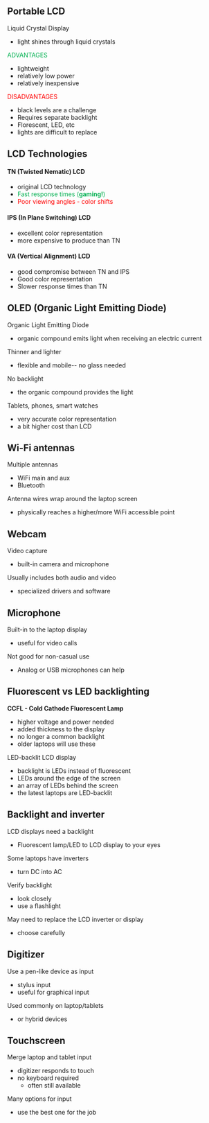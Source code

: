 ## Portable LCD
Liquid Crystal Display
- light shines through liquid crystals 

<span style="color:rgb(0, 176, 80)">ADVANTAGES</span> 
- lightweight 
- relatively low power
- relatively inexpensive 

<span style="color:rgb(255, 0, 0)">DISADVANTAGES</span> 
- black levels are a challenge 
- Requires separate backlight 
- Florescent, LED, etc
- lights are difficult to replace 
## LCD Technologies 
#### TN (Twisted Nematic) LCD
- original LCD technology 
- <span style="color:rgb(0, 176, 80)">Fast response times (**gaming!**)</span> 
- <span style="color:rgb(255, 0, 0)">Poor viewing angles - color shifts </span> 
#### IPS (In Plane Switching) LCD
- excellent color representation 
- more expensive to produce than TN
#### VA (Vertical Alignment) LCD
- good compromise between TN and IPS 
- Good color representation 
- Slower response times than TN 
## OLED (Organic Light Emitting Diode)
Organic Light Emitting Diode 
- organic compound emits light when receiving an electric current 

Thinner and lighter 
- flexible and mobile-- no glass needed 

No backlight 
- the organic compound provides the light 

Tablets, phones, smart watches 
- very accurate color representation 
- a bit higher cost than LCD 
## Wi-Fi antennas 
Multiple antennas 
- WiFi main and aux 
- Bluetooth 

Antenna wires wrap around the laptop screen
- physically reaches a higher/more WiFi accessible point 
## Webcam 
Video capture
- built-in camera and microphone 

Usually includes both audio and video 
- specialized drivers and software 
## Microphone 
 Built-in to the laptop display 
 - useful for video calls 

Not good for non-casual use 
- Analog or USB microphones can help 
## Fluorescent vs LED backlighting 
**CCFL - Cold Cathode Fluorescent Lamp**
- higher voltage and power needed
- added thickness to the display 
- no longer a common backlight 
- older laptops will use these 

LED-backlit LCD display 
- backlight is LEDs instead of fluorescent 
- LEDs around the edge of the screen 
- an array of LEDs behind the screen 
- the latest laptops are LED-backlit 
## Backlight and inverter 
LCD displays need a backlight 
- Fluorescent lamp/LED to LCD display to your eyes 

Some laptops have inverters 
- turn DC into AC

Verify backlight
- look closely 
- use a flashlight 

May need to replace the LCD inverter or display 
- choose carefully 
## Digitizer 
Use a pen-like device as input 
- stylus input 
- useful for graphical input 

Used commonly on laptop/tablets 
- or hybrid devices 
## Touchscreen 
Merge laptop and tablet input 
- digitizer responds to touch 
- no keyboard required 
	- often still available 

Many options for input 
- use the best one for the job 